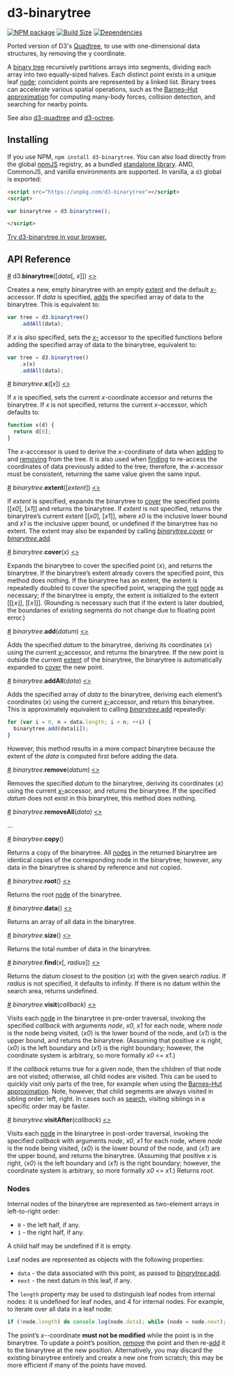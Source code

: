 d3-binarytree
==============

[![NPM package][npm-img]][npm-url]
[![Build Size][build-size-img]][build-size-url]
[![Dependencies][dependencies-img]][dependencies-url]

Ported version of D3's [Quadtree](https://github.com/d3/d3-quadtree), to use with one-dimensional data structures, by removing the y coordinate.

A [binary tree](https://en.wikipedia.org/wiki/Binary_tree) recursively partitions arrays into segments, dividing each array into two equally-sized halves. Each distinct point exists in a unique leaf [node](#nodes); coincident points are represented by a linked list. Binary trees can accelerate various spatial operations, such as the [Barnes–Hut approximation](https://en.wikipedia.org/wiki/Barnes–Hut_simulation) for computing many-body forces, collision detection, and searching for nearby points.

See also [d3-quadtree](https://github.com/d3/d3-quadtree) and [d3-octree](https://github.com/vasturiano/d3-octree).

## Installing

If you use NPM, `npm install d3-binarytree`. You can also load directly from the global [npmJS](https://npmjs.com) registry, as a bundled [standalone library](https://unpkg.com/d3-binarytree). AMD, CommonJS, and vanilla environments are supported. In vanilla, a `d3` global is exported:

```html
<script src="https://unpkg.com/d3-binarytree"></script>
<script>

var binarytree = d3.binarytree();

</script>
```

[Try d3-binarytree in your browser.](https://tonicdev.com/npm/d3-binarytree)

## API Reference

<a name="binarytree" href="#binarytree">#</a> d3.<b>binarytree</b>([<i>data</i>[, <i>x</i>]])
 [<>](https://github.com/d3/d3-binarytree/blob/master/src/binarytree.js#L13 "Source")

Creates a new, empty binarytree with an empty [extent](#binarytree_extent) and the default [*x*-](#binarytree_x)accessor. If *data* is specified, [adds](#binarytree_addAll) the specified array of data to the binarytree. This is equivalent to:

```js
var tree = d3.binarytree()
    .addAll(data);
```

If *x* is also specified, sets the [*x*-](#binarytree_x) accessor to the specified functions before adding the specified array of data to the binarytree, equivalent to:

```js
var tree = d3.binarytree()
    .x(x)
    .addAll(data);
```

<a name="binarytree_x" href="#binarytree_x">#</a> <i>binarytree</i>.<b>x</b>([<i>x</i>]) [<>](https://github.com/d3/d3-binarytree/blob/master/src/x.js "Source")

If *x* is specified, sets the current *x*-coordinate accessor and returns the binarytree. If *x* is not specified, returns the current *x*-accessor, which defaults to:

```js
function x(d) {
  return d[0];
}
```

The *x*-acccessor is used to derive the *x*-coordinate of data when [adding](#binarytree_add) to and [removing](#binarytree_remove) from the tree. It is also used when [finding](#binarytree_find) to re-access the coordinates of data previously added to the tree; therefore, the *x*-accessor must be consistent, returning the same value given the same input.

<a name="binarytree_extent" href="#binarytree_extent">#</a> <i>binarytree</i>.<b>extent</b>([*extent*])
 [<>](https://github.com/d3/d3-binarytree/blob/master/src/extent.js "Source")

If *extent* is specified, expands the binarytree to [cover](#binarytree_cover) the specified points [[*x0*], [*x1*]] and returns the binarytree. If *extent* is not specified, returns the binarytree’s current extent [[*x0*], [*x1*]], where *x0* is the inclusive lower bound and *x1* is the inclusive upper bound, or undefined if the binarytree has no extent. The extent may also be expanded by calling [*binarytree*.cover](#binarytree_cover) or [*binarytree*.add](#binarytree_add).

<a name="binarytree_cover" href="#binarytree_cover">#</a> <i>binarytree</i>.<b>cover</b>(<i>x</i>)
 [<>](https://github.com/d3/d3-binarytree/blob/master/src/cover.js "Source")

Expands the binarytree to cover the specified point ⟨*x*⟩, and returns the binarytree. If the binarytree’s extent already covers the specified point, this method does nothing. If the binarytree has an extent, the extent is repeatedly doubled to cover the specified point, wrapping the [root](#binarytree_root) [node](#nodes) as necessary; if the binarytree is empty, the extent is initialized to the extent [[⌊*x*⌋], [⌈*x*⌉]]. (Rounding is necessary such that if the extent is later doubled, the boundaries of existing segments do not change due to floating point error.)

<a name="binarytree_add" href="#binarytree_add">#</a> <i>binarytree</i>.<b>add</b>(<i>datum</i>)
 [<>](https://github.com/d3/d3-binarytree/blob/master/src/add.js "Source")

Adds the specified *datum* to the binarytree, deriving its coordinates ⟨*x*⟩ using the current [*x*-](#binarytree_x)accessor, and returns the binarytree. If the new point is outside the current [extent](#binarytree_extent) of the binarytree, the binarytree is automatically expanded to [cover](#binarytree_cover) the new point.

<a name="binarytree_addAll" href="#binarytree_addAll">#</a> <i>binarytree</i>.<b>addAll</b>(<i>data</i>)
 [<>](https://github.com/d3/d3-binarytree/blob/master/src/add.js#L41 "Source")

Adds the specified array of *data* to the binarytree, deriving each element’s coordinates ⟨*x*⟩ using the current [*x*-](#binarytree_x)accessor, and return this binarytree. This is approximately equivalent to calling [*binarytree*.add](#binarytree_add) repeatedly:

```js
for (var i = 0, n = data.length; i < n; ++i) {
  binarytree.add(data[i]);
}
```

However, this method results in a more compact binarytree because the extent of the *data* is computed first before adding the data.

<a name="binarytree_remove" href="#binarytree_remove">#</a> <i>binarytree</i>.<b>remove</b>(<i>datum</i>)
 [<>](https://github.com/d3/d3-binarytree/blob/master/src/remove.js "Source")

Removes the specified *datum* to the binarytree, deriving its coordinates ⟨*x*⟩ using the current [*x*-](#binarytree_x)accessor, and returns the binarytree. If the specified *datum* does not exist in this binarytree, this method does nothing.

<a name="binarytree_removeAll" href="#binarytree_removeAll">#</a> <i>binarytree</i>.<b>removeAll</b>(<i>data</i>)
 [<>](https://github.com/d3/d3-binarytree/blob/master/src/remove.js#L53 "Source")

…

<a name="binarytree_copy" href="#binarytree_copy">#</a> <i>binarytree</i>.<b>copy</b>()

Returns a copy of the binarytree. All [nodes](#nodes) in the returned binarytree are identical copies of the corresponding node in the binarytree; however, any data in the binarytree is shared by reference and not copied.

<a name="binarytree_root" href="#binarytree_root">#</a> <i>binarytree</i>.<b>root</b>()
 [<>](https://github.com/d3/d3-binarytree/blob/master/src/root.js "Source")

Returns the root [node](#nodes) of the binarytree.

<a name="binarytree_data" href="#binarytree_data">#</a> <i>binarytree</i>.<b>data</b>()
 [<>](https://github.com/d3/d3-binarytree/blob/master/src/data.js "Source")

Returns an array of all data in the binarytree.

<a name="binarytree_size" href="#binarytree_size">#</a> <i>binarytree</i>.<b>size</b>()
 [<>](https://github.com/d3/d3-binarytree/blob/master/src/size.js "Source")

Returns the total number of data in the binarytree.

<a name="binarytree_find" href="#binarytree_find">#</a> <i>binarytree</i>.<b>find</b>(<i>x</i>[, <i>radius</i>])
 [<>](https://github.com/d3/d3-binarytree/blob/master/src/find.js "Source")

Returns the datum closest to the position ⟨*x*⟩ with the given search *radius*. If *radius* is not specified, it defaults to infinity. If there is no datum within the search area, returns undefined.

<a name="binarytree_visit" href="#binarytree_visit">#</a> <i>binarytree</i>.<b>visit</b>(<i>callback</i>)
 [<>](https://github.com/d3/d3-binarytree/blob/master/src/visit.js "Source")

Visits each [node](#nodes) in the binarytree in pre-order traversal, invoking the specified *callback* with arguments *node*, *x0*, *x1* for each node, where *node* is the node being visited, ⟨*x0*⟩ is the lower bound of the node, and ⟨*x1*⟩ is the upper bound, and returns the binarytree. (Assuming that positive *x* is right, ⟨*x0*⟩ is the left boundary and ⟨*x1*⟩ is the right boundary; however, the coordinate system is arbitrary, so more formally *x0* <= *x1*.)

If the *callback* returns true for a given node, then the children of that node are not visited; otherwise, all child nodes are visited. This can be used to quickly visit only parts of the tree, for example when using the [Barnes–Hut approximation](https://en.wikipedia.org/wiki/Barnes–Hut_simulation). Note, however, that child segments are always visited in sibling order: left, right. In cases such as [search](#binarytree_find), visiting siblings in a specific order may be faster.

<a name="binarytree_visitAfter" href="#binarytree_visitAfter">#</a> <i>binarytree</i>.<b>visitAfter</b>(<i>callback</i>)
 [<>](https://github.com/d3/d3-binarytree/blob/master/src/visitAfter.js "Source")

Visits each [node](#nodes) in the binarytree in post-order traversal, invoking the specified *callback* with arguments *node*, *x0*, *x1* for each node, where *node* is the node being visited, ⟨*x0*⟩ is the lower bound of the node, and ⟨*x1*⟩ are the upper bound, and returns the binarytree. (Assuming that positive *x* is right, ⟨*x0*⟩ is the left boundary and ⟨*x1*⟩ is the right boundary; however, the coordinate system is arbitrary, so more formally *x0* <= *x1*.) Returns *root*.

### Nodes

Internal nodes of the binarytree are represented as two-element arrays in left-to-right order:

* `0` - the left half, if any.
* `1` - the right half, if any.

A child half may be undefined if it is empty.

Leaf nodes are represented as objects with the following properties:

* `data` - the data associated with this point, as passed to [*binarytree*.add](#binarytree_add).
* `next` - the next datum in this leaf, if any.

The `length` property may be used to distinguish leaf nodes from internal nodes: it is undefined for leaf nodes, and 4 for internal nodes. For example, to iterate over all data in a leaf node:

```js
if (!node.length) do console.log(node.data); while (node = node.next);
```

The point’s *x*--coordinate **must not be modified** while the point is in the binarytree. To update a point’s position, [remove](#binarytree_remove) the point and then re-[add](#binarytree_add) it to the binarytree at the new position. Alternatively, you may discard the existing binarytree entirely and create a new one from scratch; this may be more efficient if many of the points have moved.


[npm-img]: https://img.shields.io/npm/v/d3-binarytree.svg
[npm-url]: https://npmjs.org/package/d3-binarytree
[build-size-img]: https://img.shields.io/bundlephobia/minzip/d3-binarytree.svg
[build-size-url]: https://bundlephobia.com/result?p=d3-binarytree
[dependencies-img]: https://img.shields.io/david/vasturiano/d3-binarytree.svg
[dependencies-url]: https://david-dm.org/vasturiano/d3-binarytree
